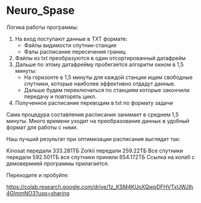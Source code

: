 # Neuro_Spase
Логика работы программы:
1) На вход поступают данные в TXT формате:
   - Файлы видимости спутник-станция
   - Фалы расписание пересечения границ
2) Файлы из txt преобразуются в один отсортированный датафрейм
3) Дальше по этому датафрейму пробегается алгоритм окном в 1,5 минуты:
   - На горизонте в 1,5 минуты для каждой станции ищем свободные спутники, которые наиболее эффективно отдадут данные.
   - Дальше будем переключаться по станциям которые закончили передачу и повторять цикл.
5) Полученное расписание переводим в txt по формату задачи

Сама процедура составления расписания занимает в среднем 1,5 минуты. 
Много времени уходит на преобразование данных в удобный формат для работы с ними.

Наш лучший результат при оптимизации расписания выглядит так:

Kinosat передали 333.281ТБ
Zorkii передали 259.22ТБ
Все спутники передали 592.501ТБ
все спутники приняли 654.172ТБ
Ссылка на колаб с демовермией программы прилагается. 

Переходите и пробуйте:

https://colab.research.google.com/drive/1z_KSM4KUoXQwpDFHVTxUWJIh4GImmNO3?usp=sharing
